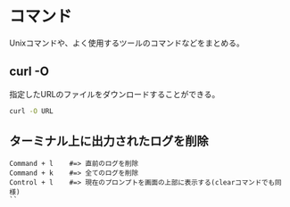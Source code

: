 # コマンド
Unixコマンドや、よく使用するツールのコマンドなどをまとめる。

## curl -O
指定したURLのファイルをダウンロードすることができる。
```bash
curl -O URL
```

## ターミナル上に出力されたログを削除
```
Command + l    #=> 直前のログを削除
Command + k    #=> 全てのログを削除
Control + l    #=> 現在のプロンプトを画面の上部に表示する(clearコマンドでも同様)
``
